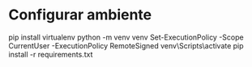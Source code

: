 # Configurar ambiente
pip install virtualenv
python -m venv venv
Set-ExecutionPolicy -Scope CurrentUser -ExecutionPolicy RemoteSigned
venv\Scripts\activate
pip install -r requirements.txt

